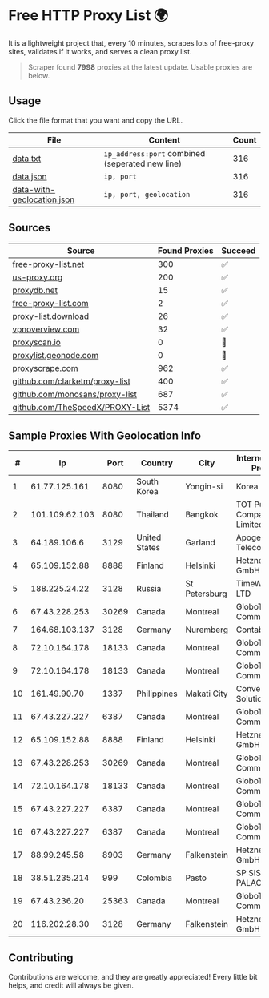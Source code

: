 
# Free HTTP Proxy List 🌍

It is a lightweight project that, every 10 minutes, scrapes lots of free-proxy sites, validates if it works, and serves a clean proxy list.


> Scraper found **7998** proxies at the latest update. Usable proxies are below.

## Usage

Click the file format that you want and copy the URL.


|File|Content|Count|
|----|-------|-----|
|[data.txt](https://raw.githubusercontent.com/themiralay/Proxy-List-World/master/data.txt)|`ip_address:port` combined (seperated new line)|316|
|[data.json](https://raw.githubusercontent.com/themiralay/Proxy-List-World/master/data.json)|`ip, port`|316|
|[data-with-geolocation.json](https://raw.githubusercontent.com/themiralay/Proxy-List-World/master/data-with-geolocation.json)|`ip, port, geolocation`|316|

## Sources

|Source|Found Proxies|Succeed|
|------|-------------|-------|
|[free-proxy-list.net](https://free-proxy-list.net)|300|✅|
|[us-proxy.org](https://www.us-proxy.org)|200|✅|
|[proxydb.net](http://proxydb.net)|15|✅|
|[free-proxy-list.com](https://free-proxy-list.com/?page=&port=&type%5B%5D=http&type%5B%5D=https&up_time=0&search=Search)|2|✅|
|[proxy-list.download](https://www.proxy-list.download/HTTP)|26|✅|
|[vpnoverview.com](https://vpnoverview.com/privacy/anonymous-browsing/free-proxy-servers)|32|✅|
|[proxyscan.io](https://www.proxyscan.io)|0|🚫|
|[proxylist.geonode.com](https://proxylist.geonode.com/api/proxy-list?limit=300&page=1&sort_by=lastChecked&sort_type=desc&protocols=http,https)|0|🚫|
|[proxyscrape.com](https://api.proxyscrape.com/v2/?request=displayproxies&protocol=http&timeout=10000&country=all&ssl=all&anonymity=all)|962|✅|
|[github.com/clarketm/proxy-list](https://raw.githubusercontent.com/clarketm/proxy-list/master/proxy-list-raw.txt)|400|✅|
|[github.com/monosans/proxy-list](https://raw.githubusercontent.com/monosans/proxy-list/main/proxies/http.txt)|687|✅|
|[github.com/TheSpeedX/PROXY-List](https://raw.githubusercontent.com/TheSpeedX/PROXY-List/master/http.txt)|5374|✅|


## Sample Proxies With Geolocation Info

|#|Ip|Port|Country|City|Internet Service Provider|
|-|--|----|-------|----|-------------------------|
|1|61.77.125.161|8080|South Korea|Yongin-si|Korea Telecom|
|2|101.109.62.103|8080|Thailand|Bangkok|TOT Public Company Limited|
|3|64.189.106.6|3129|United States|Garland|Apogee Telecom Inc.|
|4|65.109.152.88|8888|Finland|Helsinki|Hetzner Online GmbH|
|5|188.225.24.22|3128|Russia|St Petersburg|TimeWeb Co. LTD|
|6|67.43.228.253|30269|Canada|Montreal|GloboTech Communications|
|7|164.68.103.137|3128|Germany|Nuremberg|Contabo GmbH|
|8|72.10.164.178|18133|Canada|Montreal|GloboTech Communications|
|9|72.10.164.178|18133|Canada|Montreal|GloboTech Communications|
|10|161.49.90.70|1337|Philippines|Makati City|Converge ICT Solution Inc|
|11|67.43.227.227|6387|Canada|Montreal|GloboTech Communications|
|12|65.109.152.88|8888|Finland|Helsinki|Hetzner Online GmbH|
|13|67.43.228.253|30269|Canada|Montreal|GloboTech Communications|
|14|72.10.164.178|18133|Canada|Montreal|GloboTech Communications|
|15|67.43.227.227|6387|Canada|Montreal|GloboTech Communications|
|16|67.43.227.227|6387|Canada|Montreal|GloboTech Communications|
|17|88.99.245.58|8903|Germany|Falkenstein|Hetzner Online GmbH|
|18|38.51.235.214|999|Colombia|Pasto|SP SISTEMAS PALACIOS LTDA|
|19|67.43.236.20|25363|Canada|Montreal|GloboTech Communications|
|20|116.202.28.30|3128|Germany|Falkenstein|Hetzner Online GmbH|



## Contributing

Contributions are welcome, and they are greatly appreciated! Every
little bit helps, and credit will always be given.

